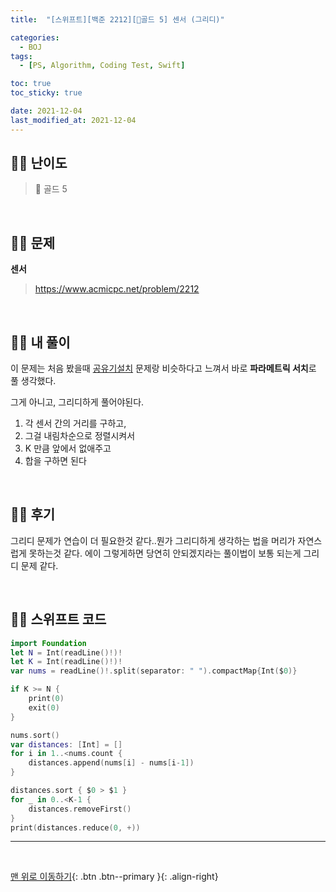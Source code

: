 ```yaml
---
title:  "[스위프트][백준 2212][💛골드 5] 센서 (그리디)" 

categories:
  - BOJ
tags:
  - [PS, Algorithm, Coding Test, Swift]

toc: true
toc_sticky: true

date: 2021-12-04
last_modified_at: 2021-12-04
---
```



## 🧞‍♂️‍ 난이도 

> 💛 골드 5

<br>

## 🧞‍♂️ 문제
**센서**
> <https://www.acmicpc.net/problem/2212>


<br>

## 🧞‍♂️ 내 풀이 

이 문제는 처음 봤을때 [공유기설치](https://www.acmicpc.net/problem/2110) 문제랑 비슷하다고 느껴서 바로 **파라메트릭 서치**로 풀 생각했다.

그게 아니고, 그리디하게 풀어야된다.
1. 각 센서 간의 거리를 구하고,
2. 그걸 내림차순으로 정렬시켜서 
3. K 만큼 앞에서 없애주고
4. 합을 구하면 된다

<br>

## 🧞‍♂️ 후기

그리디 문제가 연습이 더 필요한것 같다..뭔가 그리디하게 생각하는 법을 머리가 자연스럽게 못하는것 같다. 에이 그렇게하면 당연히 안되겠지라는 풀이법이 보통 되는게 그리디 문제 같다.

<br>

## 🧞‍♂️ 스위프트 코드

```swift
import Foundation
let N = Int(readLine()!)!
let K = Int(readLine()!)!
var nums = readLine()!.split(separator: " ").compactMap{Int($0)}

if K >= N {
    print(0)
    exit(0)
}

nums.sort()
var distances: [Int] = []
for i in 1..<nums.count {
    distances.append(nums[i] - nums[i-1])
}

distances.sort { $0 > $1 }
for _ in 0..<K-1 {
    distances.removeFirst()
}
print(distances.reduce(0, +))
```

***
<br>

[맨 위로 이동하기](#){: .btn .btn--primary }{: .align-right}